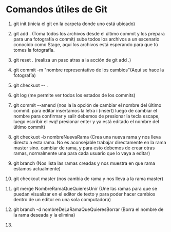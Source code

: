 # Comandos útiles de Git
1. git init (inicia el git en la carpeta donde uno está ubicado)

2. git add . (Toma todos los archivos desde el último commit y los prepara para una fotografía o conmit) sube todos los archivos a un escenario conocido como Stage, aquí los archivos está esperando para que tú tomes la fotografía.
3. git reset . (realiza un paso atras a la acción de git add .)
4. git commit -m "nombre representativo de los cambios"(Aquí se hace la fotografía)
5. git checkuot -- .
6. git log (me permite ver todos los estados de los commits)
7.  git commit --amend (nos la la opción de cambiar el nombre del último commit. para editar insertamos la letra i (insert) luego de cambiar el nombre para confirmar y salir debemos de presionar la tecla escape, luego escribir el :wq! presionar enter y ya está editado el nombre del último commit)
8. git checkuot -b nombreNuevaRama (Crea una nueva rama y nos lleva directo a esta rama. No es aconsejable trabajar directamente en la rama master sino. cambiar de rama, y para esto debemos de crear otras ramas, normalmente una para cada usuario que lo vaya a editar)
9. git branch (Nos lista las ramas creadas y nos muestra en que rama estamos actualmente)
10. git checkout master (nos cambia de rama y nos lleva a la rama master)
11. git merge NombreRamaQueQuieresUnir (Une las ramas para que se puedan visualizar en el editor de texto y para poder hacer cambios dentro de un editor en una sola computadora)
12. git branch -d nombreDeLaRamaQueQuieresBorrar (Borra el nombre de la rama deseada y la elimina)
13. 